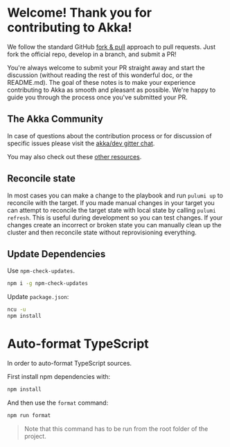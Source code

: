 # Welcome! Thank you for contributing to Akka!

We follow the standard GitHub [fork & pull](https://help.github.com/articles/using-pull-requests/#fork--pull) approach to pull requests. Just fork the official repo, develop in a branch, and submit a PR!

You're always welcome to submit your PR straight away and start the discussion (without reading the rest of this wonderful doc, or the README.md). The goal of these notes is to make your experience contributing to Akka as smooth and pleasant as possible. We're happy to guide you through the process once you've submitted your PR.

## The Akka Community

In case of questions about the contribution process or for discussion of specific issues please visit the [akka/dev gitter chat](https://gitter.im/akka/dev).

You may also check out these [other resources](https://akka.io/get-involved/).

## Reconcile state

In most cases you can make a change to the playbook and run `pulumi up` to reconcile with the target.
If you made manual changes in your target you can attempt to reconcile the target state with local state by calling `pulumi refresh`.
This is useful during development so you can test changes. If your changes create an incorrect or broken state you can manually clean up the cluster and then reconcile state without reprovisioning everything.

## Update Dependencies

Use `npm-check-updates`.

```bash
npm i -g npm-check-updates
```

Update `package.json`:

```bash
ncu -u
npm install
```

# Auto-format TypeScript

In order to auto-format TypeScript sources.

First install npm dependencies with:

```bash
npm install
```

And then use the `format` command:

```bash
npm run format
```

> Note that this command has to be run from the root folder of the project.
